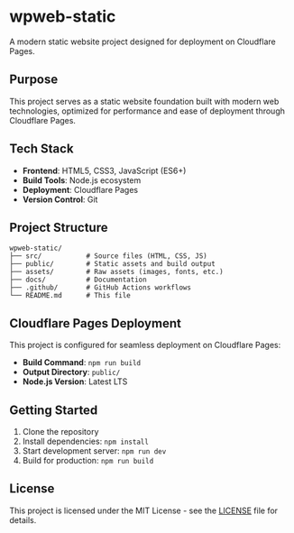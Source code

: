 # wpweb-static

A modern static website project designed for deployment on Cloudflare Pages.

## Purpose

This project serves as a static website foundation built with modern web technologies, optimized for performance and ease of deployment through Cloudflare Pages.

## Tech Stack

- **Frontend**: HTML5, CSS3, JavaScript (ES6+)
- **Build Tools**: Node.js ecosystem
- **Deployment**: Cloudflare Pages
- **Version Control**: Git

## Project Structure

```
wpweb-static/
├── src/           # Source files (HTML, CSS, JS)
├── public/        # Static assets and build output
├── assets/        # Raw assets (images, fonts, etc.)
├── docs/          # Documentation
├── .github/       # GitHub Actions workflows
└── README.md      # This file
```

## Cloudflare Pages Deployment

This project is configured for seamless deployment on Cloudflare Pages:

- **Build Command**: `npm run build`
- **Output Directory**: `public/`
- **Node.js Version**: Latest LTS

## Getting Started

1. Clone the repository
2. Install dependencies: `npm install`
3. Start development server: `npm run dev`
4. Build for production: `npm run build`

## License

This project is licensed under the MIT License - see the [LICENSE](LICENSE) file for details.
